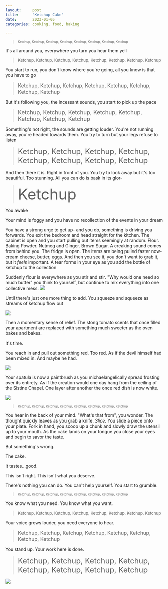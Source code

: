 ```yaml
---
layout:     post
title:      "Ketchup Cake"
date:       2023-01-05 
categories: cooking, food, baking

---
```



><font size="1">Ketchup, Ketchup, Ketchup, Ketchup, Ketchup, Ketchup, Ketchup, Ketchup</font>

It's all around you, everywhere you turn you hear them yell

><font size="2">Ketchup, Ketchup, Ketchup, Ketchup, Ketchup, Ketchup, Ketchup, Ketchup</font>

You start to run, you don't know where you're going, all you know is that you have to go
><font size="3">Ketchup, Ketchup, Ketchup, Ketchup, Ketchup, Ketchup, Ketchup, Ketchup</font>

But it's following you, the incessant sounds, you start to pick up the pace 
><font size="4">Ketchup, Ketchup, Ketchup, Ketchup, Ketchup, Ketchup, Ketchup, Ketchup</font>

Something's not right, the sounds are getting louder. You're not running away, you're headed towards them. You try to turn but your legs refuse to listen 
><font size="5">Ketchup, Ketchup, Ketchup, Ketchup, Ketchup, Ketchup, Ketchup, Ketchup</font>

And then there it is. Right in front of you. You try to look away but it's too beautiful. Too stunning. All you can do is bask in its glor-

><font size="10">Ketchup</font>

You awake

Your mind is foggy and you have no recollection of the events in your dream

You have a strong urge to get up- and you do, something is driving you forwards. You exit the bedroom and head straight for the kitchen. The cabinet is open and you start pulling out items seemingly at random. Flour. Baking Powder. Nutmeg and Ginger. Brown Sugar. A creaking sound comes from behind you. The fridge is open. The items are being pulled faster now-cream cheese, butter, eggs. And then you see it, you don't want to grab it, but it *feels* important. A tear forms in your eye as you add the bottle of ketchup to the collection

Suddenly flour is everywhere as you stir and stir. "Why would one need so much butter" you think to yourself, but continue to mix everything into one collective mess. 
![](/assets/images/2023/Ketchup-1.jpg)


Until there's just one more thing to add. You squeeze and squeeze as streams of ketchup flow out

![](/assets/images/2023/Ketchup-2.jpg)

Then a momentary sense of relief. The stong tomato scents that once filled your apartment are replaced with something much sweeter as the oven bakes and bakes. 

It's time. 

You reach in and pull out something red. Too red. As if the devil himself had been mixed in. And maybe he had.

![](/assets/images/2023/Ketchup-3.jpg)

Your spatula is now a paintbrush as you michaelangelically spread frosting over its entirety. As if the creation would one day hang from the ceiling of the Sistine Chapel. One layer after another the once red dish is now white. 

![](/assets/images/2023/Ketchup-4.jpg)


><font size="1">Ketchup, Ketchup, Ketchup, Ketchup, Ketchup, Ketchup, Ketchup, Ketchup</font>

You hear in the back of your mind. "What's that from", you wonder. The thought quickly leaves as you grab a knife. *Slice*. You slide a piece onto your plate. Fork in hand, you scoop up a chunk and slowly draw the utensil up to your mouth. As the cake lands on your tongue you close your eyes and begin to savor the taste.

But something's wrong. 

The cake.

It tastes...good. 

This isn't right. This isn't what you deserve. 

There's nothing you can do. You can't help yourself. You start to grumble.

><font size="1">Ketchup, Ketchup, Ketchup, Ketchup, Ketchup, Ketchup, Ketchup, Ketchup</font>

You know what you need. You know what you want.

><font size="2">Ketchup, Ketchup, Ketchup, Ketchup, Ketchup, Ketchup, Ketchup, Ketchup</font>

Your voice grows louder, you need everyone to hear.

><font size="3">Ketchup, Ketchup, Ketchup, Ketchup, Ketchup, Ketchup, Ketchup, Ketchup</font>

You stand up. Your work here is done.

><font size="5">Ketchup, Ketchup, Ketchup, Ketchup, Ketchup, Ketchup, Ketchup, Ketchup</font>

![](/assets/images/2023/Ketchup-5.jpg)

